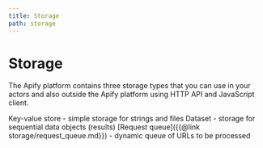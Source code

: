 ```yaml
---
title: Storage
path: storage
---
```


# Storage

The Apify platform contains three storage types that you can use in your actors and also outside the Apify platform using HTTP API and JavaScript client.

Key-value store - simple storage for strings and files
Dataset - storage for sequential data objects (results)
[Request queue]({{@link storage/request_queue.md}}) - dynamic queue of URLs to be processed
